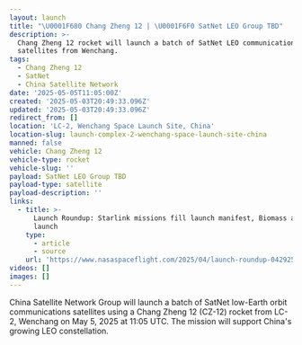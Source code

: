 ```yaml
---
layout: launch
title: "\U0001F680 Chang Zheng 12 | \U0001F6F0 SatNet LEO Group TBD"
description: >-
  Chang Zheng 12 rocket will launch a batch of SatNet LEO communications
  satellites from Wenchang.
tags:
  - Chang Zheng 12
  - SatNet
  - China Satellite Network
date: '2025-05-05T11:05:00Z'
created: '2025-05-03T20:49:33.096Z'
updated: '2025-05-03T20:49:33.096Z'
redirect_from: []
location: 'LC-2, Wenchang Space Launch Site, China'
location-slug: launch-complex-2-wenchang-space-launch-site-china
manned: false
vehicle: Chang Zheng 12
vehicle-type: rocket
vehicle-slug: ''
payload: SatNet LEO Group TBD
payload-type: satellite
payload-description: ''
links:
  - title: >-
      Launch Roundup: Starlink missions fill launch manifest, Biomass and Alpha
      launch
    type:
      - article
      - source
    url: 'https://www.nasaspaceflight.com/2025/04/launch-roundup-042925/'
videos: []
images: []
---
```

China Satellite Network Group will launch a batch of SatNet low-Earth orbit communications satellites using a Chang Zheng 12 (CZ-12) rocket from LC-2, Wenchang on May 5, 2025 at 11:05 UTC. The mission will support China's growing LEO constellation.
